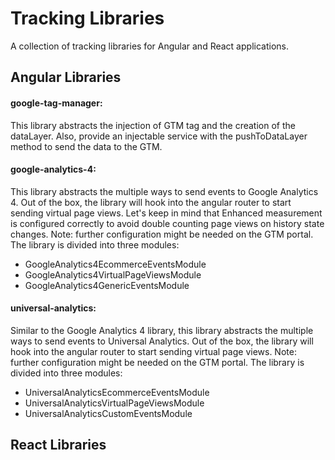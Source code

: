# Tracking Libraries

A collection of tracking libraries for Angular and React applications.

## Angular Libraries

#### google-tag-manager: 
This library abstracts the injection of GTM tag and the creation of the dataLayer. Also, provide an injectable service with the pushToDataLayer method to send the data to the GTM.

#### google-analytics-4: 
This library abstracts the multiple ways to send events to Google Analytics 4. Out of the box, the library will hook into the angular router to start sending virtual page views. Let's keep in mind that Enhanced measurement is configured correctly to avoid double counting page views on history state changes. Note: further configuration might be needed on the GTM portal. The library is divided into three modules:
 - GoogleAnalytics4EcommerceEventsModule
 - GoogleAnalytics4VirtualPageViewsModule
 - GoogleAnalytics4GenericEventsModule

#### universal-analytics:
Similar to the Google Analytics 4 library, this library abstracts the multiple ways to send events to Universal Analytics. Out of the box, the library will hook into the angular router to start sending virtual page views. Note: further configuration might be needed on the GTM portal. The library is divided into three modules:
 - UniversalAnalyticsEcommerceEventsModule
 - UniversalAnalyticsVirtualPageViewsModule
 - UniversalAnalyticsCustomEventsModule

## React Libraries